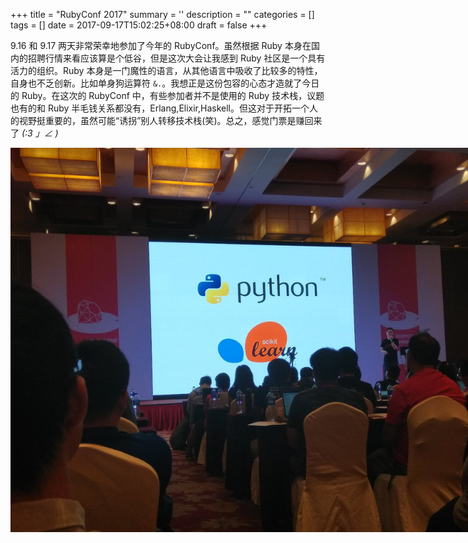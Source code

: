 
+++
title = "RubyConf 2017"
summary = ''
description = ""
categories = []
tags = []
date = 2017-09-17T15:02:25+08:00
draft = false
+++

9.16 和 9.17 两天非常荣幸地参加了今年的 RubyConf。虽然根据 Ruby 本身在国内的招聘行情来看应该算是个低谷，但是这次大会让我感到 Ruby 社区是一个具有活力的组织。Ruby 本身是一门魔性的语言，从其他语言中吸收了比较多的特性，自身也不乏创新。比如单身狗运算符 `&.`。我想正是这份包容的心态才造就了今日的 Ruby。在这次的 RubyConf 中，有些参加者并不是使用的 Ruby 技术栈，议题也有的和 Ruby 半毛钱关系都没有，Erlang,Elixir,Haskell。但这对于开拓一个人的视野挺重要的，虽然可能“诱拐”别人转移技术栈(笑)。总之，感觉门票是赚回来了 _(:3 」∠ )_




<img style="max-width:820px;" src="../../images/2017/09/DJ6lb4hUEAEVjaR.jpg-large.jpeg" />
    